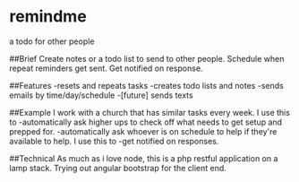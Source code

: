 # remindme
a todo for other people


##Brief
Create notes or a todo list to send to other people. Schedule when repeat reminders get sent. Get notified on response.


##Features
-resets and repeats tasks
-creates todo lists and notes
-sends emails by time/day/schedule
-[future] sends texts


##Example 
I work with a church that has similar tasks every week. 
I use this to
-automatically ask higher ups to check off what needs to get setup and prepped for.
-automatically ask whoever is on schedule to help if they're available to help. I use this to 
-get notified on responses.


##Technical
As much as i love node, this is a php restful application on a lamp stack. Trying out angular bootstrap for the client end.
